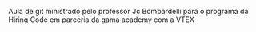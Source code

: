 Aula de git ministrado pelo professor Jc Bombardelli para o programa da Hiring Code em parceria da gama academy com a VTEX